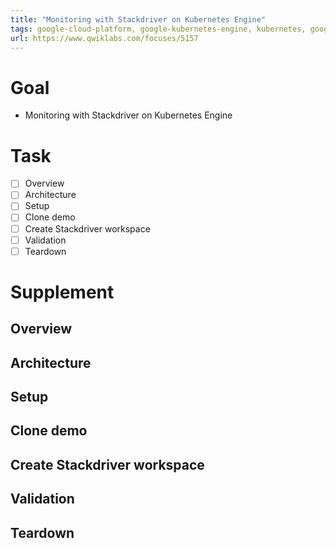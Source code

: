 ```yaml
---
title: "Monitoring with Stackdriver on Kubernetes Engine"
tags: google-cloud-platform, google-kubernetes-engine, kubernetes, google-cloud-stackdriver
url: https://www.qwiklabs.com/focuses/5157
---
```


# Goal
- Monitoring with Stackdriver on Kubernetes Engine

# Task
- [ ] Overview
- [ ] Architecture
- [ ] Setup
- [ ] Clone demo
- [ ] Create Stackdriver workspace
- [ ] Validation
- [ ] Teardown

# Supplement
## Overview
## Architecture
## Setup
## Clone demo
## Create Stackdriver workspace
## Validation
## Teardown
